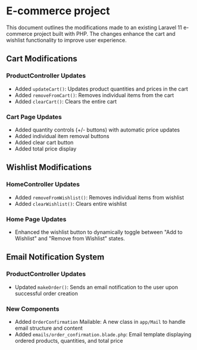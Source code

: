 # E-commerce project

This document outlines the modifications made to an existing Laravel 11 e-commerce project built with PHP. The changes enhance the cart and wishlist functionality to improve user experience.

## Cart Modifications

### ProductController Updates
- Added `updateCart()`: Updates product quantities and prices in the cart
- Added `removeFromCart()`: Removes individual items from the cart
- Added `clearCart()`: Clears the entire cart

### Cart Page Updates
- Added quantity controls (+/- buttons) with automatic price updates
- Added individual item removal buttons
- Added clear cart button
- Added total price display


## Wishlist Modifications

### HomeController Updates
- Added `removeFromWishlist()`: Removes individual items from wishlist
- Added `clearWishlist()`: Clears entire wishlist

### Home Page Updates
- Enhanced the wishlist button to dynamically toggle between "Add to Wishlist" and "Remove from Wishlist" states.


## Email Notification System

### ProductController Updates
- Updated `makeOrder()`: Sends an email notification to the user upon successful order creation

### New Components
- Added `OrderConfirmation` Mailable: A new class in `app/Mail` to handle email structure and content
- Added `emails/order_confirmation.blade.php`: Email template displaying ordered products, quantities, and total price

